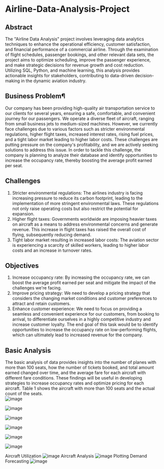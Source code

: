 # Airline-Data-Analysis-Project
## Abstract
The "Airline Data Analysis" project involves leveraging data analytics techniques to enhance the operational efficiency, customer satisfaction, and financial performance of a commercial airline. Through the examination of flight schedules, passenger bookings, and other relevant data sets, the project aims to optimize scheduling, improve the passenger experience, and make strategic decisions for revenue growth and cost reduction. Utilizing SQL, Python, and machine learning, this analysis provides actionable insights for stakeholders, contributing to data-driven decision-making in the dynamic aviation industry.


## Business Problem¶
Our company has been providing high-quality air transportation service to our clients for several years, ensuring a safe, comfortable, and convenient journey for our passengers. We operate a diverse fleet of aircraft, ranging from small business jets to medium-sized machines. However, we currently face challenges due to various factors such as stricter environmental regulations, higher flight taxes, increased interest rates, rising fuel prices, and a tight labor market leading to higher labor costs. These challenges are putting pressure on the company's profitability, and we are actively seeking solutions to address this issue. In order to tackle this challenge, the company is planning to analyze their database and identify opportunities to increase the occupancy rate, thereby boosting the average profit earned per seat.

## Challenges
1.	Stricter environmental regulations: The airlines industry is facing increasing pressure to reduce its carbon footprint, leading to the implementation of more stringent environmental laws. These regulations not only raise operating costs but also restrict the potential for expansion.
2.	Higher flight taxes: Governments worldwide are imposing heavier taxes on aircraft as a means to address environmental concerns and generate revenue. This increase in flight taxes has raised the overall cost of flying, subsequently reducing demand.
3.	Tight labor market resulting in increased labor costs: The aviation sector is experiencing a scarcity of skilled workers, leading to higher labor costs and an increase in turnover rates.

## Objectives
1. Increase occupancy rate: By increasing the occupancy rate, we can boost the average profit earned per seat and mitigate the impact of the challenges we're facing.
2. Improve pricing strategy: We need to develop a pricing strategy that considers the changing market conditions and customer preferences to attract and retain customers.
3. Enhance customer experience: We need to focus on providing a seamless and convenient experience for our customers, from booking to arrival, to differentiate ourselves in a highly competitive industry and increase customer loyalty.
The end goal of this task would be to identify opportunities to increase the occupancy rate on low-performing flights, which can ultimately lead to increased revenue for the company.

## Basic Analysis
The basic analysis of data provides insights into the number of planes with more than 100 seats, how the number of tickets booked, and total amount earned changed over time, and the average fare for each aircraft with different fare conditions. These findings will be useful in developing strategies to increase occupancy rates and optimize pricing for each aircraft. Table 1 shows the aircraft with more than 100 seats and the actual count of the seats.     
![image](https://github.com/AditiSatsangi/Airline-Data-Analysis-Project/assets/123658491/8367d010-93eb-4eee-94b4-adac6f2bf9c4)

![image](https://github.com/AditiSatsangi/Airline-Data-Analysis-Project/assets/123658491/c017604e-56b9-4453-a8e9-2701a4ab105f)

![image](https://github.com/AditiSatsangi/Airline-Data-Analysis-Project/assets/123658491/0edfe286-4e2d-4e8c-9d32-ecf61d3a82fa)

![image](https://github.com/AditiSatsangi/Airline-Data-Analysis-Project/assets/123658491/e333e090-a7c0-4113-8255-79d9c7d2ca12)

![image](https://github.com/AditiSatsangi/Airline-Data-Analysis-Project/assets/123658491/131e5b83-0937-4f55-ba2b-d5a2abd8aa9f)

![image](https://github.com/AditiSatsangi/Airline-Data-Analysis-Project/assets/123658491/016fea8d-84bb-4c96-a116-ba2c0994cb6e)

Aircraft Utilization
![image](https://github.com/AditiSatsangi/Airline-Data-Analysis-Project/assets/123658491/5bdfba4d-9be3-4b65-9813-0dc26f733c5e)
Aircraft Analysis
![image](https://github.com/AditiSatsangi/Airline-Data-Analysis-Project/assets/123658491/8f2b5521-7ba9-4fa0-8676-440e89e4b7ef)
Plotting Demand Forecasting
![image](https://github.com/AditiSatsangi/Airline-Data-Analysis-Project/assets/123658491/5a52b9cd-2d72-48df-8240-1a34f9db6029)




